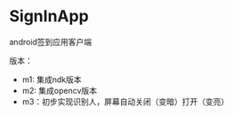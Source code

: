 SignInApp
=========

android签到应用客户端

版本：
 
   * m1: 集成ndk版本
   * m2: 集成opencv版本
   * m3：初步实现识别人，屏幕自动关闭（变暗）打开（变亮）
